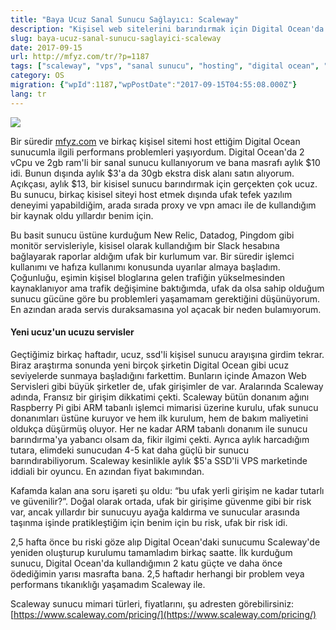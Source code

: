 ```yaml
---
title: "Baya Ucuz Sanal Sunucu Sağlayıcı: Scaleway"
description: "Kişisel web sitelerini barındırmak için Digital Ocean'da yaşanan performans sorunları ve daha ucuz bir alternatif olan ARM tabanlı Scaleway sanal sunucu sağlayıcısına geçiş deneyimi."
slug: baya-ucuz-sanal-sunucu-saglayici-scaleway
date: 2017-09-15
url: http://mfyz.com/tr/?p=1187
tags: ["scaleway", "vps", "sanal sunucu", "hosting", "digital ocean", "arm mimarisi"]
category: OS
migration: {"wpId":1187,"wpPostDate":"2017-09-15T04:55:08.000Z"}
lang: tr
---
```


![](/images/archive/tr/2017/09/C9sskUYW0AA6hPj-278x300.jpg)

Bir süredir [mfyz.com](http://mfyz.com) ve birkaç kişisel sitemi host ettiğim Digital Ocean sunucumla ilgili performans problemleri yaşıyordum. Digital Ocean'da 2 vCpu ve 2gb ram'li bir sanal sunucu kullanıyorum ve bana masrafı aylık $10 idi. Bunun dışında aylık $3'a da 30gb ekstra disk alanı satın alıyorum. Açıkçası, aylık $13, bir kisisel sunucu barındırmak için gerçekten çok ucuz. Bu sunucu, birkaç kisisel siteyi host etmek dışında ufak tefek yazılım deneyimi yapabildiğim, arada sırada proxy ve vpn amacı ile de kullandığım bir kaynak oldu yıllardır benim için.

Bu basit sunucu üstüne kurduğum New Relic, Datadog, Pingdom gibi monitör servisleriyle, kisisel olarak kullandığım bir Slack hesabına bağlayarak raporlar aldığım ufak bir kurlumum var. Bir süredir işlemci kullanımı ve hafıza kullanımı konusunda uyarılar almaya başladım. Çoğunluğu, eşimin kişisel bloglarına gelen trafiğin yükselmesinden kaynaklanıyor ama trafik değişimine baktığımda, ufak da olsa sahip olduğum sunucu gücüne göre bu problemleri yaşamamam gerektiğini düşünüyorum. En azından arada servis duraksamasına yol açacak bir neden bulamıyorum.

#### Yeni ucuz'un ucuzu servisler

Geçtiğimiz birkaç haftadır, ucuz, ssd'li kişisel sunucu arayışına girdim tekrar. Biraz araştırma sonunda yeni birçok şirketin Digital Ocean gibi ucuz seviyelerde sunmaya başladığını farkettim. Bunların içinde Amazon Web Servisleri gibi büyük şirketler de, ufak girişimler de var. Aralarında Scaleway adında, Fransız bir girişim dikkatimi çekti. Scaleway bütün donanım ağını Raspberry Pi gibi ARM tabanlı işlemci mimarisi üzerine kurulu, ufak sunucu donanımları üstüne kuruyor ve hem ilk kurulum, hem de bakım maliyetini oldukça düşürmüş oluyor. Her ne kadar ARM tabanlı donanım ile sunucu barındırma'ya yabancı olsam da, fikir ilgimi çekti. Ayrıca aylık harcadığım tutara, elimdeki sunucudan 4-5 kat daha güçlü bir sunucu barındırabiliyorum. Scaleway kesinlikle aylık $5'a SSD'li VPS marketinde iddiali bir oyuncu. En azından fiyat bakımından.

Kafamda kalan ana soru işareti şu oldu: “bu ufak yerli girişim ne kadar tutarlı ve güvenilir?”. Doğal olarak ortada, ufak bir girişime güvenme gibi bir risk var, ancak yıllardır bir sunucuyu ayağa kaldırma ve sunucular arasında taşınma işinde pratikleştiğim için benim için bu risk, ufak bir risk idi.

2,5 hafta önce bu riski göze alıp Digital Ocean'daki sunucumu Scaleway'de yeniden oluşturup kurulumu tamamladım birkaç saatte. İlk kurduğum sunucu, Digital Ocean'da kullandığımın 2 katu güçte ve daha önce ödediğimin yarısı masrafta bana. 2,5 haftadır herhangi bir problem veya performans tıkanıklığı yaşamadım Scaleway ile.

Scaleway sunucu mimari türleri, fiyatlarını, şu adresten görebilirsiniz: [https://www.scaleway.com/pricing/](https://www.scaleway.com/pricing/)